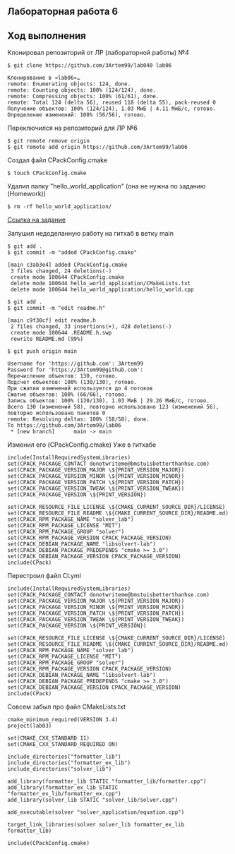 ## Лабораторная работа 6

## Ход выполнения

Клонировал репозиторий от ЛР (лабораторной работы)  №4

```console
$ git clone https://github.com/3Artem99/lab040 lab06
```

```console
Клонирование в «lab06»…
remote: Enumerating objects: 124, done.
remote: Counting objects: 100% (124/124), done.
remote: Compressing objects: 100% (61/61), done.
remote: Total 124 (delta 56), reused 118 (delta 55), pack-reused 0
Получение объектов: 100% (124/124), 1.03 МиБ | 4.11 МиБ/с, готово.
Определение изменений: 100% (56/56), готово.
```

Переключился на репозиторий для ЛР №6
```console
$ git remote remove origin
$ git remote add origin https://github.com/3Artem99/lab06
```

Создал файл CPackConfig.cmake

```console
$ touch CPackConfig.cmake
```
Удалил папку "hello_world_application" (она не нужна по заданию (Homework))

```console 
$ rm -rf hello_world_application/
```
[Ссылка на задание](https://github.com/tp-labs/lab06)

Запушил недоделанную работу на гитхаб в ветку main

```console
$ git add .
$ git commit -m "added CPackConfig.cmake"
```

```console
[main c3ab3e4] added CPackConfig.cmake
 3 files changed, 24 deletions(-)
 create mode 100644 CPackConfig.cmake
 delete mode 100644 hello_world_application/CMakeLists.txt
 delete mode 100644 hello_world_application/hello_world.cpp
```

```console
$ git add .
$ git commit -m "edit readme.h"
```

```console
[main c9f30cf] edit readme.h
 2 files changed, 33 insertions(+), 428 deletions(-)
 create mode 100644 .README.h.swp
 rewrite README.md (99%)
```

```console
$ git push origin main
```

```console
Username for 'https://github.com': 3Artem99
Password for 'https://3Artem99@github.com': 
Перечисление объектов: 130, готово.
Подсчет объектов: 100% (130/130), готово.
При сжатии изменений используется до 4 потоков
Сжатие объектов: 100% (66/66), готово.
Запись объектов: 100% (130/130), 1.03 МиБ | 29.26 МиБ/с, готово.
Всего 130 (изменений 58), повторно использовано 123 (изменений 56), повторно использовано пакетов 0
remote: Resolving deltas: 100% (58/58), done.
To https://github.com/3Artem99/lab06
 * [new branch]      main -> main
```

Изменил его (CPackConfig.cmake)
Уже в гитхабе

```console
include(InstallRequiredSystemLibraries)
set(CPACK_PACKAGE_CONTACT donotwriteme@bmstuisbetterthanhse.com)
set(CPACK_PACKAGE_VERSION_MAJOR \${PRINT_VERSION_MAJOR})
set(CPACK_PACKAGE_VERSION_MINOR \${PRINT_VERSION_MINOR})
set(CPACK_PACKAGE_VERSION_PATCH \${PRINT_VERSION_PATCH})
set(CPACK_PACKAGE_VERSION_TWEAK \${PRINT_VERSION_TWEAK})
set(CPACK_PACKAGE_VERSION \${PRINT_VERSION})

set(CPACK_RESOURCE_FILE_LICENSE \${CMAKE_CURRENT_SOURCE_DIR}/LICENSE)
set(CPACK_RESOURCE_FILE_README \${CMAKE_CURRENT_SOURCE_DIR}/README.md)
set(CPACK_RPM_PACKAGE_NAME "solver_lab")
set(CPACK_RPM_PACKAGE_LICENSE "MIT")
set(CPACK_RPM_PACKAGE_GROUP "solver")
set(CPACK_RPM_PACKAGE_VERSION CPACK_PACKAGE_VERSION)
set(CPACK_DEBIAN_PACKAGE_NAME "libsolvert-lab")
set(CPACK_DEBIAN_PACKAGE_PREDEPENDS "cmake >= 3.0")
set(CPACK_DEBIAN_PACKAGE_VERSION CPACK_PACKAGE_VERSION)
include(CPack)
```

Перестроил файл CI.yml

```console
include(InstallRequiredSystemLibraries)
set(CPACK_PACKAGE_CONTACT donotwriteme@bmstuisbetterthanhse.com)
set(CPACK_PACKAGE_VERSION_MAJOR \${PRINT_VERSION_MAJOR})
set(CPACK_PACKAGE_VERSION_MINOR \${PRINT_VERSION_MINOR})
set(CPACK_PACKAGE_VERSION_PATCH \${PRINT_VERSION_PATCH})
set(CPACK_PACKAGE_VERSION_TWEAK \${PRINT_VERSION_TWEAK})
set(CPACK_PACKAGE_VERSION \${PRINT_VERSION})

set(CPACK_RESOURCE_FILE_LICENSE \${CMAKE_CURRENT_SOURCE_DIR}/LICENSE)
set(CPACK_RESOURCE_FILE_README \${CMAKE_CURRENT_SOURCE_DIR}/README.md)
set(CPACK_RPM_PACKAGE_NAME "solver_lab")
set(CPACK_RPM_PACKAGE_LICENSE "MIT")
set(CPACK_RPM_PACKAGE_GROUP "solver")
set(CPACK_RPM_PACKAGE_VERSION CPACK_PACKAGE_VERSION)
set(CPACK_DEBIAN_PACKAGE_NAME "libsolvert-lab")
set(CPACK_DEBIAN_PACKAGE_PREDEPENDS "cmake >= 3.0")
set(CPACK_DEBIAN_PACKAGE_VERSION CPACK_PACKAGE_VERSION)
include(CPack)
```

Совсем забыл про файл CMakeLists.txt

```console
cmake_minimum_required(VERSION 3.4)
project(lab03)

set(CMAKE_CXX_STANDARD 11)
set(CMAKE_CXX_STANDARD_REQUIRED ON)

include_directories("formatter_lib")
include_directories("formatter_ex_lib")
include_directories("solver_lib")

add_library(formatter_lib STATIC "formatter_lib/formatter.cpp")
add_library(formatter_ex_lib STATIC "formatter_ex_lib/formatter_ex.cpp")
add_library(solver_lib STATIC "solver_lib/solver.cpp")

add_executable(solver "solver_application/equation.cpp")

target_link_libraries(solver solver_lib formatter_ex_lib formatter_lib)

include(CPackConfig.cmake)
```
